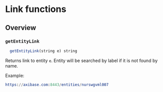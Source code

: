 # Link functions

## Overview

### `getEntityLink`

```javascript
  getEntityLink(string e) string
```
Returns link to entity `e`. Entity will be searched by label if it is not found by name.

Example:

```elm
https://axibase.com:8443/entities/nurswgvml007
```
